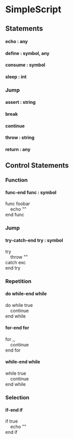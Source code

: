 # SimpleScript

## Statements

#### echo : any

#### define : symbol, any

#### consume : symbol

#### sleep : int

### Jump

#### assert : string

#### break

#### continue

#### throw : string

#### return : any

## Control Statements

### Function

#### func-end func : symbol

func foobar<br>
&nbsp;&nbsp;&nbsp;&nbsp;echo ""<br>
end func

### Jump

#### try-catch-end try : symbol

try<br>
&nbsp;&nbsp;&nbsp;&nbsp;throw ""<br>
catch exc<br>
end try

### Repetition

#### do while-end while

do while true<br>
&nbsp;&nbsp;&nbsp;&nbsp;continue<br>
end while

#### for-end for

for ,,<br>
&nbsp;&nbsp;&nbsp;&nbsp;continue<br>
end for

#### while-end while

while true<br>
&nbsp;&nbsp;&nbsp;&nbsp;continue<br>
end while

### Selection

#### if-end if

if true<br>
&nbsp;&nbsp;&nbsp;&nbsp;echo ""<br>
end if
